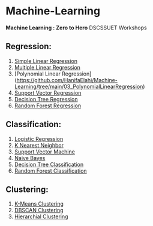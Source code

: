 # Machine-Learning

**Machine Learning : Zero to Hero** DSCSSUET Workshops

## Regression:

1. [Simple Linear Regression](https://github.com/HanifaElahi/Machine-Learning/tree/main/01_SimpleLinearRegression)
2. [Multiple Linear Regression](https://github.com/HanifaElahi/Machine-Learning/tree/main/02_MultipleLinearRegression)
3. [Polynomial Linear Regression] (https://github.com/HanifaElahi/Machine-Learning/tree/main/03_PolynomialLinearRegression)
4. [Support Vector Regression](https://github.com/HanifaElahi/Machine-Learning/tree/main/04_SupportVectorRegression)
5. [Decision Tree Regression](https://github.com/HanifaElahi/Machine-Learning/tree/main/05_DecisionTree)
6. [Random Forest Regression](https://github.com/HanifaElahi/Machine-Learning/tree/main/06_RandomForest)

## Classification:

1. [Logistic Regression](https://github.com/HanifaElahi/Machine-Learning/tree/main/07_LogisticRegression)
2. [K Nearest Neighbor](https://github.com/HanifaElahi/Machine-Learning/tree/main/08_K_Nearest_Neighbors)
3. [Support Vector Machine](https://github.com/HanifaElahi/Machine-Learning/tree/main/09_SupportVectorMachine)
4. [Naive Bayes](https://github.com/HanifaElahi/Machine-Learning/tree/main/10_NaiveBayes)
5. [Decision Tree Classification](https://github.com/HanifaElahi/Machine-Learning/tree/main/11_DecisionTreesClassification)
6. [Random Forest Classification]()

## Clustering:

1. [K-Means Clustering](https://github.com/HanifaElahi/Machine-Learning/tree/main/13_K_Means_Clustering)
2. [DBSCAN Clustering](https://github.com/HanifaElahi/Machine-Learning/tree/main/14_DBSCAN_Clustering)
3. [Hierarchial Clustering]()
